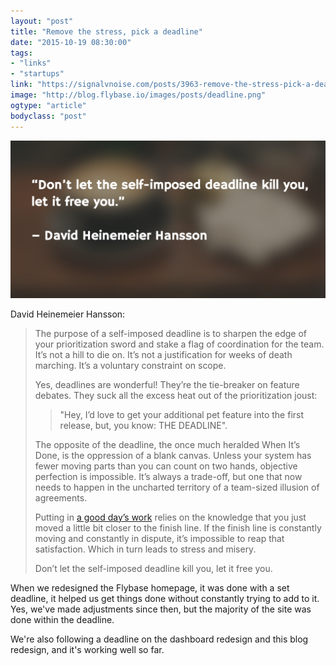 ```yaml
---
layout: "post"
title: "Remove the stress, pick a deadline"
date: "2015-10-19 08:30:00"
tags: 
- "links"
- "startups"
link: "https://signalvnoise.com/posts/3963-remove-the-stress-pick-a-deadline"
image: "http://blog.flybase.io/images/posts/deadline.png"
ogtype: "article"
bodyclass: "post"
---
```


<div class="box-wrap"><div class="box">
	<img src="/images/posts/deadline.png" />
</div></div>

David Heinemeier Hansson:

> The purpose of a self-imposed deadline is to sharpen the edge of your prioritization sword and stake a flag of coordination for the team. It’s not a hill to die on. It’s not a justification for weeks of death marching. It’s a voluntary constraint on scope.
> 
> Yes, deadlines are wonderful! They’re the tie-breaker on feature debates. They suck all the excess heat out of the prioritization 
joust: 
> > "Hey, I’d love to get your additional pet feature into the first release, but, you know: THE DEADLINE".
> 
> The opposite of the deadline, the once much heralded When It’s Done, is the oppression of a blank canvas. Unless your system has fewer moving parts than you can count on two hands, objective perfection is impossible. It’s always a trade-off, but one that now needs to happen in the uncharted territory of a team-sized illusion of agreements.
> 
> Putting in [a good day’s work](https://signalvnoise.com/posts/3180-a-good-days-work) relies on the knowledge that you just moved a little bit closer to the finish line. If the finish line is constantly moving and constantly in dispute, it’s impossible to reap that satisfaction. Which in turn leads to stress and misery.
> 
> Don’t let the self-imposed deadline kill you, let it free you.

When we redesigned the Flybase homepage, it was done with a set deadline, it helped us get things done without constantly trying to add to it. Yes, we've made adjustments since then, but the majority of the site was done within the deadline.

We're also following a deadline on the dashboard redesign and this blog redesign, and it's working well so far.